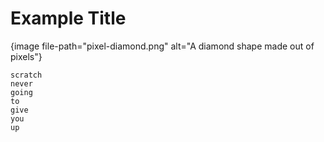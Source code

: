 # Example Title

{image file-path="pixel-diamond.png" alt="A diamond shape made out of pixels"}

    scratch
    never
    going
    to
    give
    you
    up
